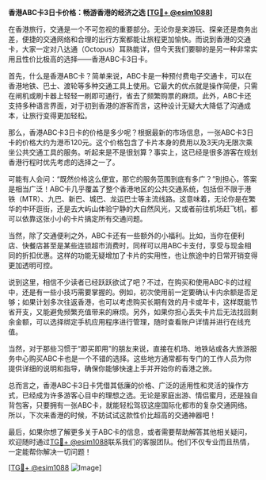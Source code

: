 **香港ABC卡3日卡价格：畅游香港的经济之选 [[TG💪+ @esim1088](https://t.me/s/esim1088)]**

在香港旅行，交通是一个不可忽视的重要部分。无论你是来游玩、探亲还是商务出差，便捷的交通网络和合理的出行方案都能让旅程更加愉快。而说到香港的交通卡，大家一定对八达通（Octopus）耳熟能详，但今天我们要聊的是另一种非常实用且性价比极高的选择——香港ABC卡3日卡。

首先，什么是香港ABC卡？简单来说，ABC卡是一种预付费电子交通卡，可以在香港地铁、巴士、渡轮等多种交通工具上使用。它最大的优点就是操作简便，只需在闸机或刷卡器上轻轻一刷即可通行，省去了频繁购票的麻烦。此外，ABC卡还支持多种语言界面，对于初到香港的游客而言，这种设计无疑大大降低了沟通成本，让旅行变得更加轻松。

那么，香港ABC卡3日卡的价格是多少呢？根据最新的市场信息，一张ABC卡3日卡的价格大约为港币120元。这个价格包含了卡片本身的费用以及3天内无限次乘坐公共交通工具的服务。听起来是不是很划算？事实上，这已经是很多游客在规划香港行程时优先考虑的选择之一了。

可能有人会问：“既然价格这么便宜，那它的服务范围到底有多广？”别担心，答案是相当广泛！ABC卡几乎覆盖了整个香港地区的公共交通系统，包括但不限于港铁（MTR）、九巴、新巴、城巴、龙运巴士等主流线路。这意味着，无论你是在繁华的中环逛街，还是去大屿山体验宁静的大自然风光，又或者前往机场赶飞机，都可以依靠这张小小的卡片搞定所有交通问题。

当然，除了交通便利之外，ABC卡还有一些额外的小福利。比如，当你在便利店、快餐店甚至是某些连锁超市消费时，同样可以用ABC卡支付，享受与现金相同的折扣优惠。这样的功能无疑增加了卡片的实用性，也让旅途中的日常开销变得更加透明可控。

说到这里，相信不少读者已经跃跃欲试了吧？不过，在购买和使用ABC卡的过程中，还是有一些小技巧需要掌握的。例如，初次使用前一定要确认卡内余额是否足够；如果计划多次往返香港，也可以考虑购买长期有效的月卡或年卡，这样既能节省开支，又能避免频繁充值带来的麻烦。另外，如果你担心丢失卡片后无法找回剩余金额，可以选择绑定手机应用程序进行管理，随时查看账户详情并进行在线充值。

当然，对于那些习惯于“即买即用”的朋友来说，直接在机场、地铁站或各大旅游服务中心购买ABC卡也是一个不错的选择。这些地方通常都有专门的工作人员为你提供详细的说明和指导，确保你能够快速上手并开始你的香港之旅。

总而言之，香港ABC卡3日卡凭借其低廉的价格、广泛的适用性和灵活的操作方式，已经成为许多游客心目中的理想之选。无论是家庭出游、情侣蜜月，还是独自背包客，只要拥有一张ABC卡，就能轻松驾驭这座国际化都市的复杂交通网络。所以，下次来香港的时候，不妨试试这款性价比超高的交通神器吧！

最后，如果你想了解更多关于ABC卡的信息，或者需要帮助解答其他相关疑问，欢迎随时通过[TG💪+ @esim1088](https://t.me/s/esim1088)联系我们的客服团队。他们不仅专业而且热情，一定能帮你解决一切问题！

[[TG💪+ @esim1088](https://t.me/s/esim1088) ![Image](https://i.postimg.cc/4NQfJmqS/Snipaste-2025-05-13-00-14-12.png)]
